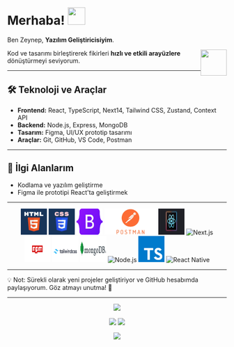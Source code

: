 


# Merhaba! <img src="https://github.com/user-attachments/assets/6d306284-ef14-4acc-bf3b-4c7d8717bc5e" width="40" height="40" />


Ben Zeynep, **Yazılım Geliştiricisiyim**.

<img src="https://github.com/user-attachments/assets/6d306284-ef14-4acc-bf3b-4c7d8717bc5e" width="60" height="60" align="right" />

Kod ve tasarımı birleştirerek fikirleri **hızlı ve etkili arayüzlere** dönüştürmeyi seviyorum.  

---

## 🛠 Teknoloji ve Araçlar
- **Frontend:** React, TypeScript, Next14, Tailwind CSS, Zustand, Context API  
- **Backend:** Node.js, Express, MongoDB  
- **Tasarım:** Figma, UI/UX prototip tasarımı  
- **Araçlar:** Git, GitHub, VS Code, Postman  

---

## 🎯 İlgi Alanlarım
- Kodlama ve yazılım geliştirme  
- Figma ile prototipi React'ta geliştirmek

---

<div align="center"> <img src="html.webp" alt="HTML" width="60" height="60" /> <img src="css.png" alt="CSS" width="60" height="60" /> <img src="bootstap.png" alt="Bootstrap" width="60" height="60" /> <img src="postman.png" alt="Postman" width="120" height="60" /> <img src="react.svg" alt="React.js" width="60" height="60" /> <img src="next.png" alt="Next.js" width="60" height="60" /> <img src="npm.png" alt="npm" width="60" height="60" /> <img src="tailwindcss-logo.png" alt="Tailwind CSS" width="60" height="60" /> <img src="mongodb.png" alt="MongoDB" width="60" height="60" /> <img src="nodejs.png" alt="Node.js" width="60" height="60" /> <img src="ts.svg" alt="TypeScript" width="60" height="60" /> <img src="react-native.png" alt="React Native" width="60" height="60" /> </div>

---

💡 Not: Sürekli olarak yeni projeler geliştiriyor ve GitHub hesabımda paylaşıyorum. Göz atmayı unutma! 🚀

---


<p align="center">
  <img src="https://capsule-render.vercel.app/api?type=waving&color=78,36,77&height=200&section=header&text=Zeynep%20Bacaksız&fontSize=50&fontColor=ffffff&animation=fadeIn&fontAlignY=35" />
</p>


<p align="center">
  <img src="https://github-readme-stats.vercel.app/api?username=zeynepbacaksiz&show_icons=true&theme=radical&title_color=ffffff&text_color=ffffff&bg_color=78,36,77&hide_border=true" height="160" />
  <img src="https://github-readme-stats.vercel.app/api/top-langs/?username=zeynepbacaksiz&layout=compact&theme=radical&title_color=ffffff&text_color=ffffff&bg_color=78,36,77&hide_border=true" height="160" />
</p>


<p align="center">
  <img src="https://capsule-render.vercel.app/api?type=waving&color=78,36,77&height=120&section=footer" />
</p>
